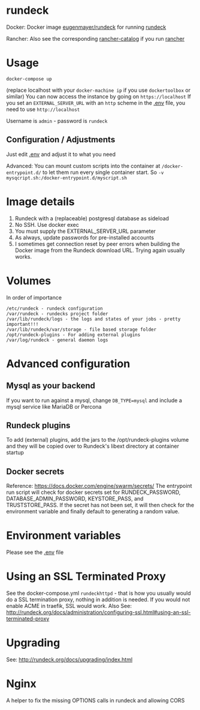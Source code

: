 rundeck
==============

Docker: Docker image [eugenmayer/rundeck](https://hub.docker.com/r/eugenmayer/rundeck/) for running [rundeck](http://rundeck.org)

Rancher: Also see the corresponding [rancher-catalog](https://github.com/EugenMayer/docker-rancher-extra-catalogs) if you run [rancher](https://rancher.com/)

# Usage

```
docker-compose up
```

(replace localhost with your `docker-machine ip` if you use `dockertoolbox` or similar)
You can now access the instance by going on `https://localhost`
If you set an `EXTERNAL_SERVER_URL` with an `http` scheme in the [.env](https://github.com/EugenMayer/rundeck/blob/master/.env) file, you need to use `http://localhost`

Username is `admin` - password is `rundeck`
## Configuration / Adjustments 

Just edit [.env](https://github.com/EugenMayer/rundeck/blob/master/.env) and adjust it to what you need

Advanced: You can mount custom scripts into the container at `/docker-entrypoint.d/` to let them 
run every single container start. So `-v mysqcript.sh:/docker-entrypoint.d/myscript.sh`

# Image details

1. Rundeck with a (replaceable) postgresql database as sideload
1. No SSH.  Use docker exec
1. You must supply the EXTERNAL_SERVER_URL parameter
1. As always, update passwords for pre-installed accounts
1. I sometimes get connection reset by peer errors when building the Docker image from the Rundeck download URL.  Trying again usually works.

# Volumes

In order of importance

```
/etc/rundeck - rundeck configuration
/var/rundeck - rundecks project folder
/var/lib/rundeck/logs - the logs and states of your jobs - pretty important!!!
/var/lib/rundeck/var/storage - file based storage folder
/opt/rundeck-plugins - For adding external plugins
/var/log/rundeck - general daemon logs
```

# Advanced configuration

## Mysql as your backend

If you want to run against a mysql, change `DB_TYPE=mysql` and include a mysql service like MariaDB or Percona

## Rundeck plugins
To add (external) plugins, add the jars to the /opt/rundeck-plugins volume and they will be copied over to Rundeck's libext directory at container startup

## Docker secrets
Reference: https://docs.docker.com/engine/swarm/secrets/
The entrypoint run script will check for docker secrets set for RUNDECK_PASSWORD, DATABASE_ADMIN_PASSWORD, KEYSTORE_PASS, and TRUSTSTORE_PASS.  If the secret has not been set, it will then check for the environment variable and finally default to generating a random value.

# Environment variables

Please see the [.env](https://github.com/EugenMayer/rundeck/blob/master/.env) file

# Using an SSL Terminated Proxy
See the docker-compose.yml `rundeckhttpd` - that is how you usually would do a SSL termination proxy, nothing in addition is needed.
If you would not enable ACME in traefik, SSL would work.
Also See: http://rundeck.org/docs/administration/configuring-ssl.html#using-an-ssl-terminated-proxy

# Upgrading
See: http://rundeck.org/docs/upgrading/index.html

# Nginx
A helper to fix the missing OPTIONS calls in rundeck and allowing CORS 
